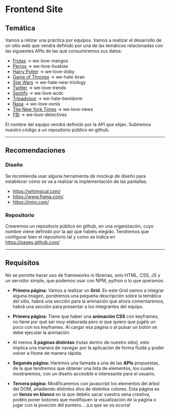 # Frontend Site

## Temática

Vamos a relizar una práctica por equipos. Vamos a realizar el desarrollo de un sitio web que vendrá definido por una de las temáticas relacionadas con las siguientes APIs de las que consumiremos sus datos:

- [Frutas](https://www.fruityvice.com/) -> we-love-mangos
- [Perros](https://thedogapi.com/) -> we-love-huskies
- [Harry Potter](https://wizard-world-api.herokuapp.com/swagger/index.html) -> we-love-doby
- [Game of Thrones](https://thronesapi.com/) -> we-hate-bran
- [Star Wars](https://swapi.dev/) -> we-hate-new-triology
- [Twitter](https://developer.twitter.com/en/docs) -> we-love-trends
- [Spotify](https://developer.spotify.com/documentation/web-api/) -> we-love-acdc
- [Tripadvisor](https://www.tripadvisor.com/developers) -> we-hate-benidorm
- [Nasa](https://api.nasa.gov/) -> we-love-ovnis
- [The New York Times](https://developer.nytimes.com/) -> we-love-news
- [FBI](https://www.fbi.gov/wanted/api) -> we-love-detectives

El nombre del equipo vendrá definido por la API que elijan.
Subiremos nuestro código a un repositorio público en github.

---

## Recomendaciones

### Diseño

Se recomienda usar alguna herramienta de mockup de diseño para establecer cómo se va a realizar la implementación de las pantallas.

- <https://whimsical.com/>
- <https://www.figma.com/>
- <https://miro.com/>

### Repositorio

Crearemos un repositorio público en github, en una organización, cuyo nombre viene definido por la api que habéis elegido.
Tendremos que configurar bien el repositorio tal y como se indica en https://pages.github.com/

---

## Requisitos

No se permite hacer uso de frameworks ni librerías, solo HTML, CSS, JS y un servidor simple, que podemos usar con NPM, python o lo que queramos.

- **Primera página:** Vamos a realizar un **Grid**. En este Grid vamos a integrar alguna imagen, pondremos una pequeña descripción sobre la temática del sitio, habrá una sección para la animación que ahora comentaremos, habrá una sección para presentar a los integrantes del equipo.

- **Primera página:** Tiene que haber una **animación CSS** con keyframes, no tiene por qué ser muy elaborada pero si que quiero que jugéis un poco con los keyframes. Al cargar esa página o al pulsar un botón se debe ejecutar la animación.

- Al menos **3 páginas distintas** (rutas dentro de nuestro sitio), esto implica una manera de navegar por la aplicación de forma fluida y poder volver a Home de manera rápida.

- **Segunda página:** Haremos una llamada a una de las **APIs** propuestas, de la que tendremos que obtener una lista de elementos, los cuales mostraremos, con un diseño accesible e interesante para el usuario.

- **Tercera página:** Modificaremos con javascript los elementos del árbol del DOM, añadiendo distintos divs de distintos colores. Esta página es un **lienzo en blanco** en la que debéis sacar vuestra vena creativa, podéis poner botones que modifiquen la visualización de la página o jugar con la posición del puntero... ¡Lo que se os ocurra!
